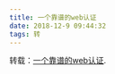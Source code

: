 ```yaml
---
title: 一个靠谱的web认证
date: 2018-12-9 09:44:32
tags: 转
---
```

转载：[一个靠谱的web认证](https://www.jianshu.com/p/805dc2a0f49e).